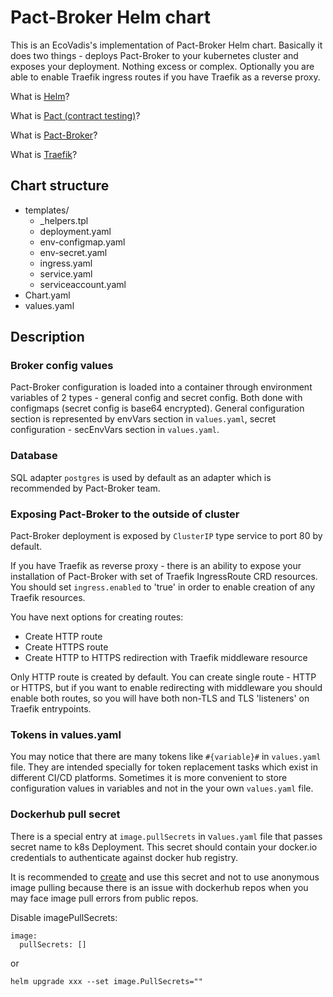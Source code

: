 # **Pact-Broker Helm chart**
This is an EcoVadis's implementation of Pact-Broker Helm chart. Basically it does two things - deploys Pact-Broker to your kubernetes cluster and exposes your deployment. Nothing excess or complex. Optionally you are able to enable Traefik ingress routes if you have Traefik as a reverse proxy.

What is [Helm](https://helm.sh/)?

What is [Pact (contract testing)](https://pact.io/)?

What is [Pact-Broker](https://github.com/pact-foundation/pact_broker)?

What is [Traefik](https://traefik.io/)?

## **Chart structure**

- templates/
  - _helpers.tpl
  - deployment.yaml
  - env-configmap.yaml
  - env-secret.yaml
  - ingress.yaml
  - service.yaml
  - serviceaccount.yaml
- Chart.yaml
- values.yaml

## **Description**

### **Broker config values**

Pact-Broker configuration is loaded into a container through environment variables of 2 types - general config and secret config. Both done with configmaps (secret config is base64 encrypted). General configuration section is represented by envVars section in `values.yaml`, secret configuration - secEnvVars section in `values.yaml`.

### **Database**
SQL adapter `postgres` is used by default as an adapter which is recommended by Pact-Broker team.

### **Exposing Pact-Broker to the outside of cluster**
Pact-Broker deployment is exposed by `ClusterIP` type service to port 80 by default.

If you have Traefik as reverse proxy - there is an ability to expose your installation of Pact-Broker with set of Traefik IngressRoute CRD resources. You should set `ingress.enabled` to 'true' in order to enable creation of any Traefik resources. 

You have next options for creating routes:
- Create HTTP route
- Create HTTPS route
- Create HTTP to HTTPS redirection with Traefik middleware resource

Only HTTP route is created by default. You can create single route - HTTP or HTTPS, but if you want to enable redirecting with middleware you should enable both routes, so you will have both non-TLS and TLS 'listeners' on Traefik entrypoints.

### **Tokens in values.yaml**
You may notice that there are many tokens like `#{variable}#` in `values.yaml` file. They are intended specially for token replacement tasks which exist in different CI/CD platforms. Sometimes it is more convenient to store configuration values in variables and not in the your own `values.yaml` file.

### **Dockerhub pull secret**

There is a special entry at `image.pullSecrets` in v`alues.yaml` file that passes secret name to k8s Deployment. This secret should contain your docker.io credentials to authenticate against docker hub registry.

It is recommended to [create](https://kubernetes.io/docs/tasks/configure-pod-container/pull-image-private-registry/) and use this secret and not to use anonymous image pulling because there is an issue with dockerhub repos when you may face image pull errors from public repos.

Disable imagePullSecrets:
```
image:
  pullSecrets: []
```
or
```
helm upgrade xxx --set image.PullSecrets=""
```
